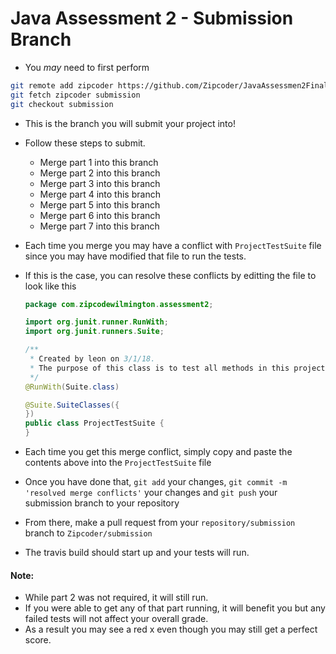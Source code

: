 # Java Assessment 2 - Submission Branch
* You _may_ need to first perform
```bash
git remote add zipcoder https://github.com/Zipcoder/JavaAssessmen2Final
git fetch zipcoder submission
git checkout submission
```


* This is the branch you will submit your project into! 

* Follow these steps to submit. 
	* Merge part 1 into this branch
	* Merge part 2 into this branch
	* Merge part 3 into this branch
	* Merge part 4 into this branch
	* Merge part 5 into this branch
	* Merge part 6 into this branch
	* Merge part 7 into this branch

* Each time you merge you may have a conflict with `ProjectTestSuite` file since you may have modified that file to run the tests.
* If this is the case, you can resolve these conflicts by editting the file to look like this

	```java
	package com.zipcodewilmington.assessment2;
	
	import org.junit.runner.RunWith;
	import org.junit.runners.Suite;
	
	/**
	 * Created by leon on 3/1/18.
	 * The purpose of this class is to test all methods in this project
	 */
	@RunWith(Suite.class)
	
	@Suite.SuiteClasses({
	})
	public class ProjectTestSuite {
	}
	```

* Each time you get this merge conflict, simply copy and paste the contents above into the `ProjectTestSuite` file
* Once you have done that, `git add` your changes, `git commit -m 'resolved merge conflicts'` your changes and `git push` your submission branch to your repository
* From there, make a pull request from your `repository/submission` branch to `Zipcoder/submission`
* The travis build should start up and your tests will run. 

#### Note: 
* While part 2 was not required, it will still run.
* If you were able to get any of that part running, it will benefit you but any failed tests will not affect your overall grade.
* As a result you may see a red x even though you may still get a perfect score.
